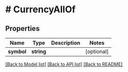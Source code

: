 # # CurrencyAllOf

## Properties

Name | Type | Description | Notes
------------ | ------------- | ------------- | -------------
**symbol** | **string** |  | [optional]

[[Back to Model list]](../../README.md#models) [[Back to API list]](../../README.md#endpoints) [[Back to README]](../../README.md)
